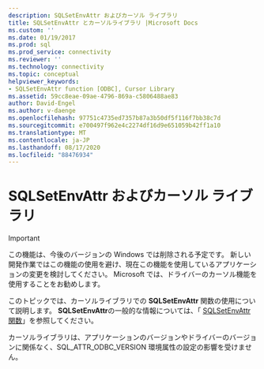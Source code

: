 ```yaml
---
description: SQLSetEnvAttr およびカーソル ライブラリ
title: SQLSetEnvAttr とカーソルライブラリ |Microsoft Docs
ms.custom: ''
ms.date: 01/19/2017
ms.prod: sql
ms.prod_service: connectivity
ms.reviewer: ''
ms.technology: connectivity
ms.topic: conceptual
helpviewer_keywords:
- SQLSetEnvAttr function [ODBC], Cursor Library
ms.assetid: 59cc8eae-09ae-4796-869a-c5806488ae83
author: David-Engel
ms.author: v-daenge
ms.openlocfilehash: 97751c4735ed7357b87a3b50df5f116f7bb38c7d
ms.sourcegitcommit: e700497f962e4c2274df16d9e651059b42ff1a10
ms.translationtype: MT
ms.contentlocale: ja-JP
ms.lasthandoff: 08/17/2020
ms.locfileid: "88476934"
---
```

# <a name="sqlsetenvattr-and-the-cursor-library"></a>SQLSetEnvAttr およびカーソル ライブラリ
> [!IMPORTANT]  
>  この機能は、今後のバージョンの Windows では削除される予定です。 新しい開発作業ではこの機能の使用を避け、現在この機能を使用しているアプリケーションの変更を検討してください。 Microsoft では、ドライバーのカーソル機能を使用することをお勧めします。  
  
 このトピックでは、カーソルライブラリでの **SQLSetEnvAttr** 関数の使用について説明します。 **SQLSetEnvAttr**の一般的な情報については、「 [SQLSetEnvAttr 関数](../../../odbc/reference/syntax/sqlsetenvattr-function.md)」を参照してください。  
  
 カーソルライブラリは、アプリケーションのバージョンやドライバーのバージョンに関係なく、SQL_ATTR_ODBC_VERSION 環境属性の設定の影響を受けません。
